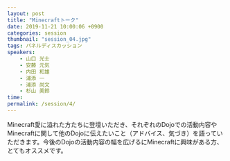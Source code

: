 ```yaml
---
layout: post
title: "Minecraftトーク"
date: 2019-11-21 10:00:06 +0900
categories: session
thumbnail: "session_04.jpg"
tags: パネルディスカッション
speakers:
    - 山口 光士
    - 安藤 元気
    - 内田 和雄
    - 浦添 一
    - 浦添 尚文
    - 杉山 美鈴
time:
permalink: /session/4/
---
```


Minecraft愛に溢れた方たちに登壇いただき、それぞれのDojoでの活動内容やMinecraftに関して他のDojoに伝えたいこと（アドバイス、気づき）を語っていただきます。今後のDojoの活動内容の幅を広げるにMinecraftに興味がある方、とてもオススメです。
